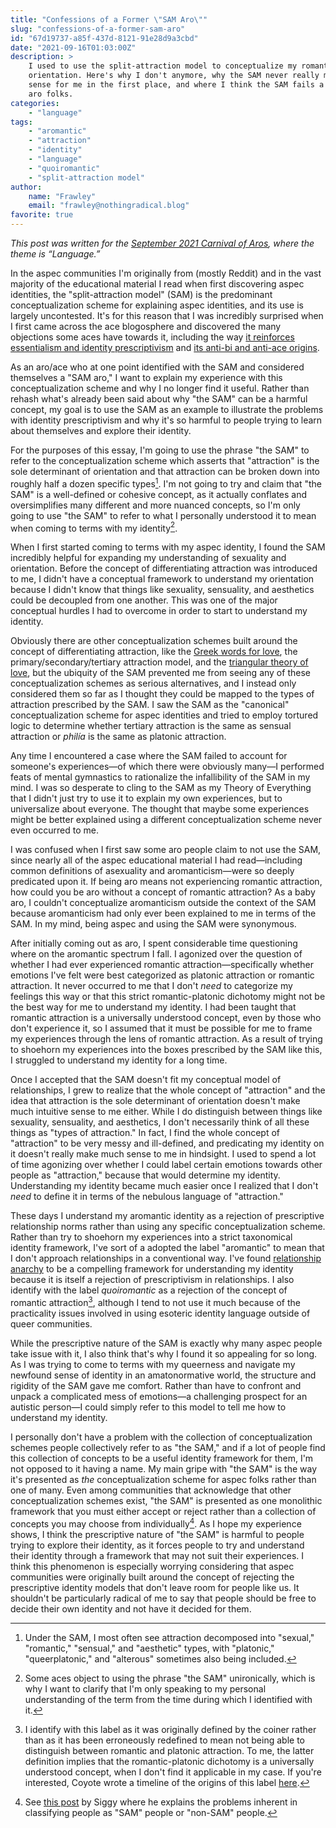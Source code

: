 ```yaml
---
title: "Confessions of a Former \"SAM Aro\""
slug: "confessions-of-a-former-sam-aro"
id: "67d19737-a85f-437d-8121-91e28d9a3cbd"
date: "2021-09-16T01:03:00Z"
description: >
    I used to use the split-attraction model to conceptualize my romantic and
    orientation. Here's why I don't anymore, why the SAM never really made
    sense for me in the first place, and where I think the SAM fails a lot of
    aro folks.
categories:
    - "language"
tags:
    - "aromantic"
    - "attraction"
    - "identity"
    - "language"
    - "quoiromantic"
    - "split-attraction model"
author:
    name: "Frawley"
    email: "frawley@nothingradical.blog"
favorite: true
---
```


*This post was written for the [September 2021 Carnival of
Aros](https://arias-hollow.dreamwidth.org/15328.html), where the theme is
“Language.”*

In the aspec communities I'm originally from (mostly Reddit) and in the vast
majority of the educational material I read when first discovering aspec
identities, the "split-attraction model" (SAM) is the predominant
conceptualization scheme for explaining aspec identities, and its use is
largely uncontested. It's for this reason that I was incredibly surprised when
I first came across the ace blogosphere and discovered the many objections some
aces have towards it, including the way [it reinforces essentialism and
identity
prescriptivism](https://theacetheist.wordpress.com/2021/03/29/irony-of-the-sam-failed-critique/)
and [its anti-bi and anti-ace
origins](https://theacetheist.wordpress.com/2020/05/18/history-term-split-attraction-model/).

As an aro/ace who at one point identified with the SAM and considered
themselves a "SAM aro," I want to explain my experience with this
conceptualization scheme and why I no longer find it useful. Rather than rehash
what's already been said about why "the SAM" can be a harmful concept, my goal
is to use the SAM as an example to illustrate the problems with identity
prescriptivism and why it's so harmful to people trying to learn about
themselves and explore their identity.

For the purposes of this essay, I'm going to use the phrase "the SAM" to refer
to the conceptualization scheme which asserts that "attraction" is the sole
determinant of orientation and that attraction can be broken down into roughly
half a dozen specific types[^2]. I'm not going to try and claim that "the SAM"
is a well-defined or cohesive concept, as it actually conflates and
oversimplifies many different and more nuanced concepts, so I'm only going to
use "the SAM" to refer to what I personally understood it to mean when coming
to terms with my identity[^4].

When I first started coming to terms with my aspec identity, I found the SAM
incredibly helpful for expanding my understanding of sexuality and orientation.
Before the concept of differentiating attraction was introduced to me, I didn't
have a conceptual framework to understand my orientation because I didn't know
that things like sexuality, sensuality, and aesthetics could be decoupled from
one another. This was one of the major conceptual hurdles I had to overcome in
order to start to understand my identity.

Obviously there are other conceptualization schemes built around the concept of
differentiating attraction, like the [Greek words for
love](https://en.wikipedia.org/wiki/Greek_words_for_love), the
primary/secondary/tertiary attraction model, and the [triangular theory of
love](https://en.wikipedia.org/wiki/Triangular_theory_of_love), but the
ubiquity of the SAM prevented me from seeing any of these conceptualization
schemes as serious alternatives, and I instead only considered them so far as I
thought they could be mapped to the types of attraction prescribed by the SAM.
I saw the SAM as the "canonical" conceptualization scheme for aspec identities
and tried to employ tortured logic to determine whether tertiary attraction is
the same as sensual attraction or *philía* is the same as platonic attraction.

Any time I encountered a case where the SAM failed to account for someone's
experiences—of which there were obviously many—I performed feats of mental
gymnastics to rationalize the infallibility of the SAM in my mind. I was so
desperate to cling to the SAM as my Theory of Everything that I didn't just try
to use it to explain my own experiences, but to universalize about everyone.
The thought that maybe some experiences might be better explained using a
different conceptualization scheme never even occurred to me.

I was confused when I first saw some aro people claim to not use the SAM, since
nearly all of the aspec educational material I had read—including common
definitions of asexuality and aromanticism—were so deeply predicated upon it.
If being aro means not experiencing romantic attraction, how could you be aro
without a concept of romantic attraction? As a baby aro, I couldn't
conceptualize aromanticism outside the context of the SAM because aromanticism
had only ever been explained to me in terms of the SAM. In my mind, being aspec
and using the SAM were synonymous.

After initially coming out as aro, I spent considerable time questioning where
on the aromantic spectrum I fall. I agonized over the question of whether I had
ever experienced romantic attraction—specifically whether emotions I've felt
were best categorized as platonic attraction or romantic attraction. It never
occurred to me that I don't *need* to categorize my feelings this way or that
this strict romantic-platonic dichotomy might not be the best way for me to
understand my identity. I had been taught that romantic attraction is a
universally understood concept, even by those who don't experience it, so I
assumed that it must be possible for me to frame my experiences through the
lens of romantic attraction. As a result of trying to shoehorn my experiences
into the boxes prescribed by the SAM like this, I struggled to understand my
identity for a long time.

Once I accepted that the SAM doesn't fit my conceptual model of relationships,
I grew to realize that the whole concept of "attraction" and the idea that
attraction is the sole determinant of orientation doesn't make much intuitive
sense to me either. While I do distinguish between things like sexuality,
sensuality, and aesthetics, I don't necessarily think of all these things as
"types of attraction." In fact, I find the whole concept of "attraction" to be
very messy and ill-defined, and predicating my identity on it doesn't really
make much sense to me in hindsight. I used to spend a lot of time agonizing
over whether I could label certain emotions towards other people as
"attraction," because that would determine my identity. Understanding my
identity became much easier once I realized that I don't *need* to define it in
terms of the nebulous language of "attraction."

These days I understand my aromantic identity as a rejection of prescriptive
relationship norms rather than using any specific conceptualization scheme.
Rather than try to shoehorn my experiences into a strict taxonomical identity
framework, I've sort of a adopted the label "aromantic" to mean that I don't
approach relationships in a conventional way. I've found [relationship
anarchy](https://nothingradical.blog/2020/06/14/what-is-relationship-anarchy/)
to be a compelling framework for understanding my identity because it is itself
a rejection of prescriptivism in relationships. I also identify with the label
*quoiromantic* as a rejection of the concept of romantic attraction[^1],
although I tend to not use it much because of the practicality issues involved
in using esoteric identity language outside of queer communities.

While the prescriptive nature of the SAM is exactly why many aspec people take
issue with it, I also think that's why I found it so appealing for so long. As
I was trying to come to terms with my queerness and navigate my newfound sense
of identity in an amatonormative world, the structure and rigidity of the SAM
gave me comfort. Rather than have to confront and unpack a complicated mess of
emotions—a challenging prospect for an autistic person—I could simply refer to
this model to tell me how to understand my identity.

I personally don't have a problem with the collection of conceptualization
schemes people collectively refer to as "the SAM," and if a lot of people find
this collection of concepts to be a useful identity framework for them, I'm not
opposed to it having a name. My main gripe with "the SAM" is the way it's
presented as *the* conceptualization scheme for aspec folks rather than one of
many. Even among communities that acknowledge that other conceptualization
schemes exist, "the SAM" is presented as one monolithic framework that you must
either accept or reject rather than a collection of concepts you may choose
from individually[^3]. As I hope my experience shows, I think the prescriptive
nature of "the SAM" is harmful to people trying to explore their identity, as
it forces people to try and understand their identity through a framework that
may not suit their experiences. I think this phenomenon is especially worrying
considering that aspec communities were originally built around the concept of
rejecting the prescriptive identity models that don't leave room for people
like us. It shouldn't be particularly radical of me to say that people should
be free to decide their own identity and not have it decided for them.

[^1]: I identify with this label as it was originally defined by the coiner
  rather than as it has been erroneously redefined to mean not being able to
  distinguish between romantic and platonic attraction. To me, the latter
  definition implies that the romantic-platonic dichotomy is a universally
  understood concept, when I don't find it applicable in my case. If you're
  interested, Coyote wrote a timeline of the origins of this label
  [here](https://theacetheist.wordpress.com/2019/01/04/quoiro-wtfromantic-a-brief-timeline-of-disidentification-with-personal-rejection-of-romantic-orientation/).

[^2]: Under the SAM, I most often see attraction decomposed into "sexual,"
  "romantic," "sensual," and "aesthetic" types, with "platonic,"
  "queerplatonic," and "alterous" sometimes also being included.

[^3]: See [this
  post](https://asexualagenda.wordpress.com/2019/04/02/splitting-the-split-attraction-model/)
  by Siggy where he explains the problems inherent in classifying people as
  "SAM" people or "non-SAM" people.

[^4]: Some aces object to using the phrase "the SAM" unironically, which is why
  I want to clarify that I'm only speaking to my personal understanding of the
  term from the time during which I identified with it.
